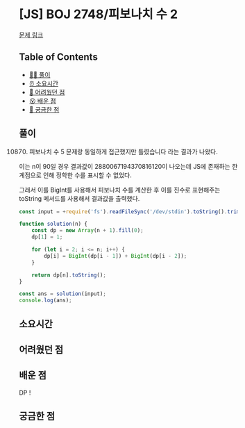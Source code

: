 <!-- 제목으로 다음과 같은 내용으로 작성해주세요 ! -->
<!-- 📚 언어 : e.g. Javascript -> [JS], Python -> [Python]  -->
<!-- 📕 백준 : BOJ 문제번호/문제제목 e.g. BOJ 2577/숫자의 개수 -->
<!-- 📗 프로그래머스 : PRO 문제번호/문제제목 e.g. PRO 120812/최빈값 구하기 -->
<!-- 💁🏻 백준허브를 사용하시면 프로그래머스의 문제번호도 확인하실 수 있습니다 -->

# [JS] BOJ 2748/피보나치 수 2

<!-- 아래에 # 을 지우고 문제 링크를 입력해주세요 ! -->

[문제 링크](https://www.acmicpc.net/problem/2748)

## Table of Contents

-   [✍🏻 풀이](#풀이)
-   [⏰ 소요시간](#소요시간)
-   [🫠 어려웠던 점](#어려웠던-점)
-   [😮 배운 점](#배운-점)
-   [🤔 궁금한 점](#궁금한-점)

## 풀이

<!-- ```옆에 사용하는 언어를 기입하세요 e.g. javascript, python -->

10870. 피보나치 수 5 문제랑 동일하게 접근했지만 틀렸습니다 라는 결과가 나왔다.

이는 n이 90일 경우 결과값이 2880067194370816120이 나오는데 JS에 존재하는 한계점으로 인해 정학한 수를 표시할 수 없었다.

그래서 이를 BigInt를 사용해서 피보나치 수를 계산한 후 이를 진수로 표현해주는 toString 메서드를 사용해서 결과값을 출력했다.

```javascript
const input = +require('fs').readFileSync('/dev/stdin').toString().trim();

function solution(n) {
    const dp = new Array(n + 1).fill(0);
    dp[1] = 1;

    for (let i = 2; i <= n; i++) {
        dp[i] = BigInt(dp[i - 1]) + BigInt(dp[i - 2]);
    }

    return dp[n].toString();
}

const ans = solution(input);
console.log(ans);
```

## 소요시간

## 어려웠던 점

## 배운 점

DP !

## 궁금한 점

